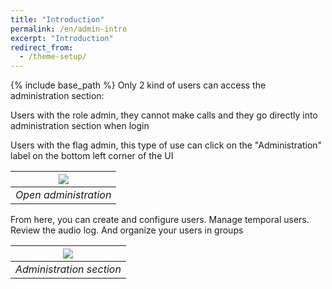 ```yaml
---
title: "Introduction"
permalink: /en/admin-intro
excerpt: "Introduction"
redirect_from:
  - /theme-setup/
---
```


{% include base_path %}
Only 2 kind of users can access the administration section:

Users with the role admin, they cannot make calls and they go directly into administration section when login

Users with the flag admin, this type of use can click on the "Administration" label on the bottom left corner of the UI

|![](/en/admin-intro/admin.png)|
|:--:|
|*Open administration*|

From here, you can create and configure users. Manage temporal users. Review the audio log. And organize your users in groups

|![](/en/admin-intro/general.png)|
|:--:|
|*Administration section*|
